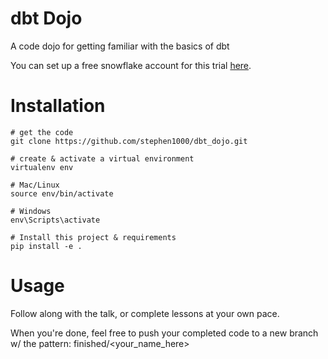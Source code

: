 # dbt Dojo
A code dojo for getting familiar with the basics of dbt

You can set up a free snowflake account for this trial [here](https://trial.snowflake.com/?utm_cta=website-homepage-nav-free-trial).

# Installation
``` shell
# get the code
git clone https://github.com/stephen1000/dbt_dojo.git

# create & activate a virtual environment
virtualenv env

# Mac/Linux
source env/bin/activate

# Windows
env\Scripts\activate

# Install this project & requirements
pip install -e .
```

# Usage
Follow along with the talk, or complete lessons at your own pace.

When you're done, feel free to push your completed code to a new branch w/ the pattern:
finished/<your_name_here>
